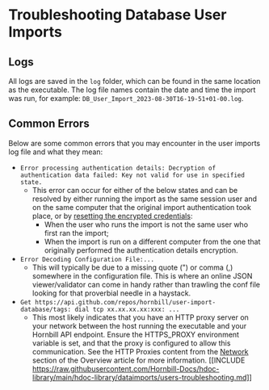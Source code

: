 # Troubleshooting Database User Imports

## Logs

All logs are saved in the `log` folder, which can be found in the same location as the executable. The log file names contain the date and time the import was run, for example: `DB_User_Import_2023-08-30T16-19-51+01-00.log`.

## Common Errors

Below are some common errors that you may encounter in the user imports log file and what they mean:

* `Error processing authentication details: Decryption of authentication data failed: Key not valid for use in specified state.`
  * This error can occur for either of the below states and can be resolved by either running the import as the same session user and on the same computer that the original import authentication took place, or by [resetting the encrypted credentials](/data-imports-guide/users/database/command#resetting-encrypted-credentials):
    * When the user who runs the import is not the same user who first ran the import;
    * When the import is run on a different computer from the one that originally performed the authentication details encryption. 
* `Error Decoding Configuration File:...`
  * This will typically be due to a missing quote (") or comma (,) somewhere in the configuration file. This is where an online JSON viewer/validator can come in handy rather than trawling the conf file looking for that proverbial needle in a haystack.
* `Get https://api.github.com/repos/hornbill/user-import-database/tags: dial tcp xx.xx.xx.xx:xxx: ...`
  * This most likely indicates that you have an HTTP proxy server on your network between the host running the executable and your Hornbill API endpoint. Ensure the HTTPS_PROXY environment variable is set, and that the proxy is configured to allow this communication. See the HTTP Proxies content from the [Network](/data-imports-guide/users/database/overview#network) section of the Overview article for more information.
[[INCLUDE https://raw.githubusercontent.com/Hornbill-Docs/hdoc-library/main/hdoc-library/dataimports/users-troubleshooting.md]]